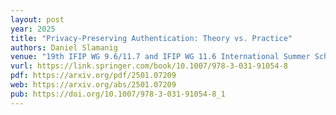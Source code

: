 ```yaml
---
layout: post
year: 2025
title: "Privacy-Preserving Authentication: Theory vs. Practice"
authors: Daniel Slamanig
venue: "19th IFIP WG 9.6/11.7 and IFIP WG 11.6 International Summer School on Privacy and Identity Management"
vurl: https://link.springer.com/book/10.1007/978-3-031-91054-8
pdf: https://arxiv.org/pdf/2501.07209
web: https://arxiv.org/abs/2501.07209	
pub: https://doi.org/10.1007/978-3-031-91054-8_1
---
```



